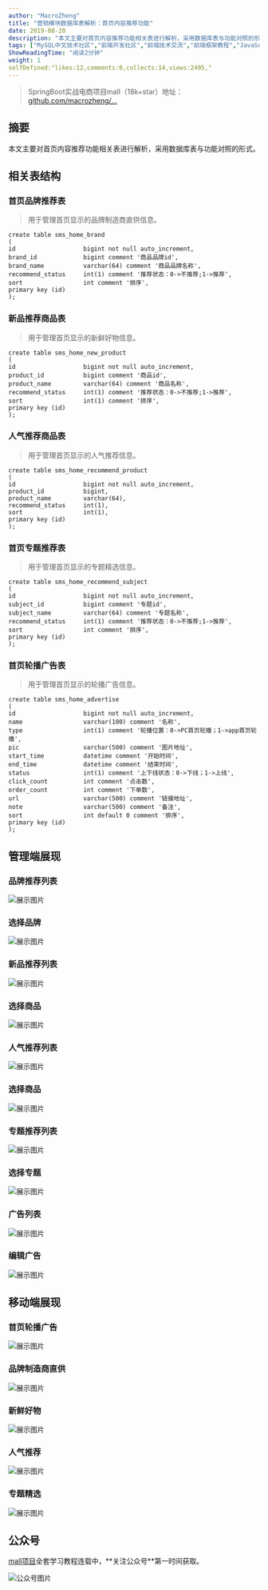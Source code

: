 ```yaml
---
author: "MacroZheng"
title: "营销模块数据库表解析：首页内容推荐功能"
date: 2019-08-20
description: "本文主要对首页内容推荐功能相关表进行解析，采用数据库表与功能对照的形式。 mall项目全套学习教程连载中，关注公众号第一时间获取。"
tags: ["MySQL中文技术社区","前端开发社区","前端技术交流","前端框架教程","JavaScript 学习资源","CSS 技巧与最佳实践","HTML5 最新动态","前端工程师职业发展","开源前端项目","前端技术趋势"]
ShowReadingTime: "阅读2分钟"
weight: 1
selfDefined:"likes:12,comments:0,collects:14,views:2495,"
---
```

> SpringBoot实战电商项目mall（18k+star）地址：[github.com/macrozheng/…](https://link.juejin.cn?target=https%3A%2F%2Fgithub.com%2Fmacrozheng%2Fmall "https://github.com/macrozheng/mall")

摘要
--

本文主要对首页内容推荐功能相关表进行解析，采用数据库表与功能对照的形式。

相关表结构
-----

### 首页品牌推荐表

> 用于管理首页显示的品牌制造商直供信息。

```
create table sms_home_brand
(
id                   bigint not null auto_increment,
brand_id             bigint comment '商品品牌id',
brand_name           varchar(64) comment '商品品牌名称',
recommend_status     int(1) comment '推荐状态：0->不推荐;1->推荐',
sort                 int comment '排序',
primary key (id)
);
```

### 新品推荐商品表

> 用于管理首页显示的新鲜好物信息。

```
create table sms_home_new_product
(
id                   bigint not null auto_increment,
product_id           bigint comment '商品id',
product_name         varchar(64) comment '商品名称',
recommend_status     int(1) comment '推荐状态：0->不推荐;1->推荐',
sort                 int(1) comment '排序',
primary key (id)
);
```

### 人气推荐商品表

> 用于管理首页显示的人气推荐信息。

```
create table sms_home_recommend_product
(
id                   bigint not null auto_increment,
product_id           bigint,
product_name         varchar(64),
recommend_status     int(1),
sort                 int(1),
primary key (id)
);
```

### 首页专题推荐表

> 用于管理首页显示的专题精选信息。

```
create table sms_home_recommend_subject
(
id                   bigint not null auto_increment,
subject_id           bigint comment '专题id',
subject_name         varchar(64) comment '专题名称',
recommend_status     int(1) comment '推荐状态：0->不推荐;1->推荐',
sort                 int comment '排序',
primary key (id)
);
```

### 首页轮播广告表

> 用于管理首页显示的轮播广告信息。

```
create table sms_home_advertise
(
id                   bigint not null auto_increment,
name                 varchar(100) comment '名称',
type                 int(1) comment '轮播位置：0->PC首页轮播；1->app首页轮播',
pic                  varchar(500) comment '图片地址',
start_time           datetime comment '开始时间',
end_time             datetime comment '结束时间',
status               int(1) comment '上下线状态：0->下线；1->上线',
click_count          int comment '点击数',
order_count          int comment '下单数',
url                  varchar(500) comment '链接地址',
note                 varchar(500) comment '备注',
sort                 int default 0 comment '排序',
primary key (id)
);
```

管理端展现
-----

### 品牌推荐列表

![展示图片](/images/jueJin/16ca9c336038188.png)

### 选择品牌

![展示图片](/images/jueJin/16ca9c3361748bd.png)

### 新品推荐列表

![展示图片](/images/jueJin/16ca9c336113559.png)

### 选择商品

![展示图片](/images/jueJin/16ca9c33640c590.png)

### 人气推荐列表

![展示图片](/images/jueJin/16ca9c33642505b.png)

### 选择商品

![展示图片](/images/jueJin/16ca9c336168cf1.png)

### 专题推荐列表

![展示图片](/images/jueJin/16ca9c33a9d906b.png)

### 选择专题

![展示图片](/images/jueJin/16ca9c33cbab8c5.png)

### 广告列表

![展示图片](/images/jueJin/16ca9c33d8f1b01.png)

### 编辑广告

![展示图片](/images/jueJin/16ca9c33d9303a9.png)

移动端展现
-----

### 首页轮播广告

![展示图片](/images/jueJin/16ca9c340cf42ef.png)

### 品牌制造商直供

![展示图片](/images/jueJin/16ca9c340b1ff39.png)

### 新鲜好物

![展示图片](/images/jueJin/16ca9c340dae496.png)

### 人气推荐

![展示图片](/images/jueJin/16ca9c340d9693f.png)

### 专题精选

![展示图片](/images/jueJin/16ca9c340da8d58.png)

公众号
---

[mall项目](https://link.juejin.cn?target=https%3A%2F%2Fgithub.com%2Fmacrozheng%2Fmall "https://github.com/macrozheng/mall")全套学习教程连载中，**关注公众号**第一时间获取。

![公众号图片](/images/jueJin/16c9572313e42e8.png)